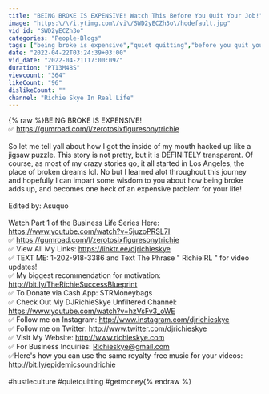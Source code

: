 ```yaml
---
title: "BEING BROKE IS EXPENSIVE! Watch This Before You Quit Your Job!"
image: "https:\/\/i.ytimg.com\/vi\/SWD2yECZh3o\/hqdefault.jpg"
vid_id: "SWD2yECZh3o"
categories: "People-Blogs"
tags: ["being broke is expensive","quiet quitting","before you quit your job"]
date: "2022-04-22T03:24:39+03:00"
vid_date: "2022-04-21T17:00:09Z"
duration: "PT13M48S"
viewcount: "364"
likeCount: "96"
dislikeCount: ""
channel: "Richie Skye In Real Life"
---
```

{% raw %}BEING BROKE IS EXPENSIVE!<br />✅ <a rel="nofollow" target="blank" href="https://gumroad.com/l/zerotosixfiguresonytrichie">https://gumroad.com/l/zerotosixfiguresonytrichie</a><br /><br />So let me tell yall about how I got the inside of my mouth hacked up like a jigsaw puzzle.  This story is not pretty, but it is DEFINITELY transparent.  Of course, as most of my crazy stories go, it all started in Los Angeles, the place of broken dreams lol.  No but I learned alot throughout this journey and hopefully I can impart some wisdom to you about how being broke adds up, and becomes one heck of an expensive problem for your life!<br /><br />Edited by: Asuquo<br /><br />Watch Part 1 of the Business Life Series Here: <a rel="nofollow" target="blank" href="https://www.youtube.com/watch?v=5juzoPRSL7I">https://www.youtube.com/watch?v=5juzoPRSL7I</a><br />✅ <a rel="nofollow" target="blank" href="https://gumroad.com/l/zerotosixfiguresonytrichie">https://gumroad.com/l/zerotosixfiguresonytrichie</a><br />✅ View All My Links: <a rel="nofollow" target="blank" href="https://linktr.ee/djrichieskye">https://linktr.ee/djrichieskye</a><br />✅ TEXT ME: 1-202-918-3386 and Text The Phrase &quot; RichieIRL &quot; for video updates!<br />✅ My biggest recommendation for motivation: <a rel="nofollow" target="blank" href="http://bit.ly/TheRichieSuccessBlueprint">http://bit.ly/TheRichieSuccessBlueprint</a><br />✅ To Donate via Cash App: $TRMoneybags<br />✅ Check Out My DJRichieSkye Unfiltered Channel: <a rel="nofollow" target="blank" href="https://www.youtube.com/watch?v=hzVsFv3_oWE">https://www.youtube.com/watch?v=hzVsFv3_oWE</a><br />✅ Follow me on Instagram: <a rel="nofollow" target="blank" href="http://www.instagram.com/djrichieskye">http://www.instagram.com/djrichieskye</a><br />✅ Follow me on Twitter: <a rel="nofollow" target="blank" href="http://www.twitter.com/djrichieskye">http://www.twitter.com/djrichieskye</a><br />✅ Visit My Website: <a rel="nofollow" target="blank" href="http://www.richieskye.com">http://www.richieskye.com</a><br />✅ For Business Inquiries: Richieskye@gmail.com<br />✅Here's how you can use the same royalty-free music for your videos: <a rel="nofollow" target="blank" href="http://bit.ly/epidemicsoundrichie">http://bit.ly/epidemicsoundrichie</a><br /><br />#hustleculture #quietquitting #getmoney{% endraw %}

